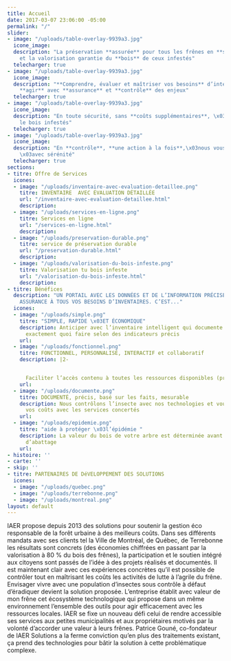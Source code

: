 ```yaml
---
title: Accueil
date: 2017-03-07 23:06:00 -05:00
permalink: "/"
slider:
- image: "/uploads/table-overlay-9939a3.jpg"
  icone_image: 
  description: "La préservation **assurée** pour tous les frênes en **santé**\x03
    et la valorisation garantie du **bois** de ceux infestés"
  telecharger: true
- image: "/uploads/table-overlay-9939a3.jpg"
  icone_image: 
  description: "**Comprendre, évaluer et maîtriser vos besoins** d’intervention  \nPlanifier,
    **agir** avec **assurance** et **contrôle** des enjeux"
  telecharger: true
- image: "/uploads/table-overlay-9939a3.jpg"
  icone_image: 
  description: "En toute sécurité, sans **coûts supplémentaires**, \x03\n\nvaloriser
    le bois infestés"
  telecharger: true
- image: "/uploads/table-overlay-9939a3.jpg"
  icone_image: 
  description: "En **contrôle**, **une action à la fois**,\x03nous vous **accompagnons**
    \x03avec sérénité"
  telecharger: true
sections:
- titre: Offre de Services
  icones:
  - image: "/uploads/inventaire-avec-evaluation-detaillee.png"
    titre: INVENTAIRE  AVEC ÉVALUATION DÉTAILLÉE
    url: "/inventaire-avec-evaluation-detaillee.html"
    description: 
  - image: "/uploads/services-en-ligne.png"
    titre: Services en ligne
    url: "/services-en-ligne.html"
    description: 
  - image: "/uploads/preservation-durable.png"
    titre: service de préservation durable
    url: "/preservation-durable.html"
    description: 
  - image: "/uploads/valorisation-du-bois-infeste.png"
    titre: Valorisation tu bois infeste
    url: "/valorisation-du-bois-infeste.html"
    description: 
- titre: Bénéfices
  description: "UN PORTAIL AVEC LES DONNÉES ET DE L’INFORMATION PRÉCISE POUR RÉPONDRE\x03AVEC
    ASSURANCE À TOUS VOS BESOINS D’INVENTAIRES. C’EST..."
  icones:
  - image: "/uploads/simple.png"
    titre: "SIMPLE, RAPIDE \x03ET ÉCONOMIQUE"
    description: Anticiper avec l’inventaire intelligent qui documente et précise
      exactement quoi faire selon des indicateurs précis
    url: 
  - image: "/uploads/fonctionnel.png"
    titre: FONCTIONNEL, PERSONNALISÉ, INTERACTIF et collaboratif
    description: |2-


      Faciliter l’accès contenu à toutes les ressources disponibles (professionnels, administration, subvention etc.)
    url: 
  - image: "/uploads/documente.png"
    titre: DOCUMENTÉ, précis, basé sur les faits, mesurable
    description: Nous contrôlons l’insecte avec nos technologies et vous maîtrisez
      vos coûts avec les services concertés
    url: 
  - image: "/uploads/epidemie.png"
    titre: "aide à protéger \x03l’épidémie "
    description: La valeur du bois de votre arbre est déterminée avant les travaux
      d’abattage
    url: 
- histoire: ''
- carte: ''
- skip: ''
- titre: PARTENAIRES DE DéVELOPPEMENT DES SOLUTIONS
  icones:
  - image: "/uploads/quebec.png"
  - image: "/uploads/terrebonne.png"
  - image: "/uploads/montreal.png"
layout: default
---
```


IAER propose depuis 2013 des solutions pour soutenir la gestion éco responsable de la forêt urbaine à des meilleurs coûts. Dans ses différents mandats avec ses clients tel la Ville de Montréal, de Québec, de Terrebonne les résultats sont concrets (des économies chiffrées en passant par la valorisation à 80 % du bois des frênes), la participation et le soutien intégré aux citoyens sont passés de l’idée à des projets réalisés et documentés. Il est maintenant clair avec ces expériences concrètes qu’il est possible de contrôler tout en maîtrisant les coûts les activités de lutte à l’agrile du frêne. Envisager vivre avec une population d’insectes sous contrôle à défaut d’éradiquer devient la solution proposée. L’entreprise établit avec valeur de mon frêne cet écosystème technologique qui propose dans un même environnement l’ensemble des outils pour agir efficacement avec les ressources locales. IAER se fixe un nouveau défi celui de rendre accessible ses services aux petites municipalités et aux propriétaires motivés par la volonté d’accorder une valeur à leurs frênes. Patrice Gouné, co-fondateur de IAER Solutions a la ferme conviction qu’en plus des traitements existant, ça prend des technologies pour bâtir la solution à cette problématique complexe.